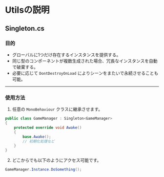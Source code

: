 # Utilsの説明

## Singleton.cs
### 目的

- グローバルに1つだけ存在するインスタンスを提供する。
- 同じ型のコンポーネントが複数生成された場合、冗長なインスタンスを自動で破棄する。
- 必要に応じて `DontDestroyOnLoad` によりシーンをまたいで永続させることも可能。

---

### 使用方法

1. 任意の `MonoBehaviour` クラスに継承させます。

```csharp
public class GameManager : Singleton<GameManager>
{
    protected override void Awake()
    {
        base.Awake();
        // 初期化処理など
    }
}
```
2. どこからでも以下のようにアクセス可能です。

```csharp
GameManager.Instance.DoSomething();
```

